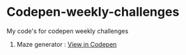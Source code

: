 # Codepen-weekly-challenges
My code's for codepen weekly challenges

1) Maze generator : [View in Codepen](https://codepen.io/avvinci/pen/NmBpgJ)
